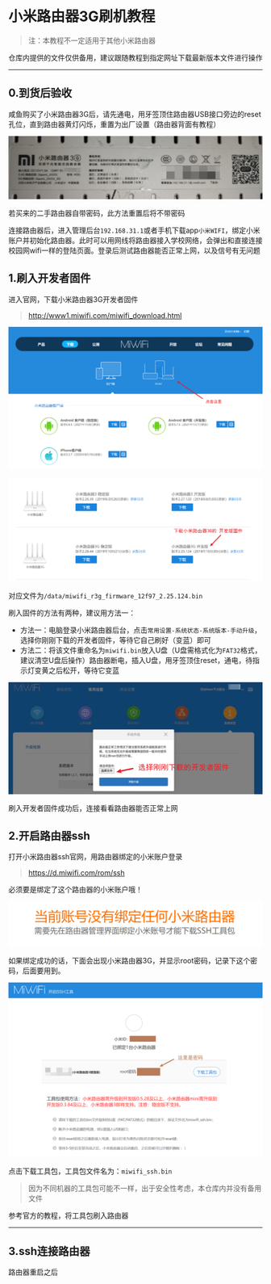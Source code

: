 # 小米路由器3G刷机教程

> 注：本教程不一定适用于其他小米路由器

仓库内提供的文件仅供备用，建议跟随教程到指定网址下载最新版本文件进行操作

-----

## 0.到货后验收

咸鱼购买了小米路由器3G后，请先通电，用牙签顶住路由器USB接口旁边的reset孔位，直到路由器黄灯闪烁，重置为出厂设置（路由器背面有教程）

![image-20221027135223458](img/image-20221027135223458.png)

若买来的二手路由器自带密码，此方法重置后将不带密码

连接路由器后，进入管理后台`192.168.31.1`或者手机下载app`小米WIFI`，绑定小米账户并初始化路由器。此时可以用网线将路由器接入学校网络，会弹出和直接连接校园网wifi一样的登陆页面。登录后测试路由器能否正常上网，以及信号有无问题



## 1.刷入开发者固件

进入官网，下载小米路由器3G开发者固件

>http://www1.miwifi.com/miwifi_download.html

![image-20221027135448604](img/image-20221027135448604.png)

![image-20221027135529290](img/image-20221027135529290.png)

对应文件为`/data/miwifi_r3g_firmware_12f97_2.25.124.bin`

刷入固件的方法有两种，建议用方法一：

* 方法一：电脑登录小米路由器后台，点击`常用设置-系统状态-系统版本-手动升级`，选择你刚刚下载的开发者固件，等待它自己刷好（变蓝）即可
* 方法二：将该文件重命名为`miwifi.bin`放入U盘（U盘需格式化为`FAT32`格式，建议清空U盘后操作）路由器断电，插入U盘，用牙签顶住reset，通电，待指示灯变黄之后松开，等待它变蓝

![image-20221027141449151](img/image-20221027141449151.png)

刷入开发者固件成功后，连接看看路由器能否正常上网

## 2.开启路由器ssh

打开小米路由器ssh官网，用路由器绑定的小米账户登录

>https://d.miwifi.com/rom/ssh

必须要是绑定了这个路由器的小米账户哦！

![image-20221027144530856.png](img/image-20221027144530856.png)

如果绑定成功的话，下面会出现小米路由器3G，并显示root密码，记录下这个密码，后面要用到。

![image-20221027145109663](img/image-20221027145109663.png)

点击下载工具包，工具包文件名为：`miwifi_ssh.bin`

> 因为不同机器的工具包可能不一样，出于安全性考虑，本仓库内并没有备用文件

参考官方的教程，将工具包刷入路由器

-----

## 3.ssh连接路由器

路由器重启之后

